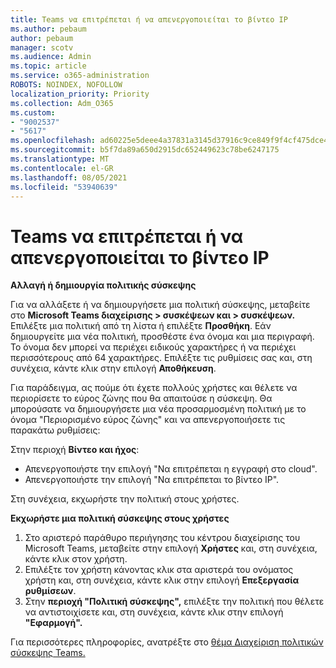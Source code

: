 ```yaml
---
title: Teams να επιτρέπεται ή να απενεργοποιείται το βίντεο IP
ms.author: pebaum
author: pebaum
manager: scotv
ms.audience: Admin
ms.topic: article
ms.service: o365-administration
ROBOTS: NOINDEX, NOFOLLOW
localization_priority: Priority
ms.collection: Adm_O365
ms.custom:
- "9002537"
- "5617"
ms.openlocfilehash: ad60225e5deee4a37831a3145d37916c9ce849f9f4cf475dce4c9a6210f83af9
ms.sourcegitcommit: b5f7da89a650d2915dc652449623c78be6247175
ms.translationtype: MT
ms.contentlocale: el-GR
ms.lasthandoff: 08/05/2021
ms.locfileid: "53940639"
---
```

# <a name="teams-allow-or-disable-ip-video"></a>Teams να επιτρέπεται ή να απενεργοποιείται το βίντεο IP

**Αλλαγή ή δημιουργία πολιτικής σύσκεψης**

Για να αλλάξετε ή να δημιουργήσετε μια πολιτική σύσκεψης, μεταβείτε στο **Microsoft Teams διαχείρισης > συσκέψεων και > συσκέψεων.** Επιλέξτε μια πολιτική από τη λίστα ή επιλέξτε **Προσθήκη**. Εάν δημιουργείτε μια νέα πολιτική, προσθέστε ένα όνομα και μια περιγραφή. Το όνομα δεν μπορεί να περιέχει ειδικούς χαρακτήρες ή να περιέχει περισσότερους από 64 χαρακτήρες. Επιλέξτε τις ρυθμίσεις σας και, στη συνέχεια, κάντε κλικ στην επιλογή **Αποθήκευση**.

Για παράδειγμα, ας πούμε ότι έχετε πολλούς χρήστες και θέλετε να περιορίσετε το εύρος ζώνης που θα απαιτούσε η σύσκεψη. Θα μπορούσατε να δημιουργήσετε μια νέα προσαρμοσμένη πολιτική με το όνομα "Περιορισμένο εύρος ζώνης" και να απενεργοποιήσετε τις παρακάτω ρυθμίσεις:

Στην περιοχή **Βίντεο και ήχος**:

- Απενεργοποιήστε την επιλογή "Να επιτρέπεται η εγγραφή στο cloud".
- Απενεργοποιήστε την επιλογή "Να επιτρέπεται το βίντεο IP".

Στη συνέχεια, εκχωρήστε την πολιτική στους χρήστες.

**Εκχωρήστε μια πολιτική σύσκεψης στους χρήστες**

1. Στο αριστερό παράθυρο περιήγησης του κέντρου διαχείρισης του Microsoft Teams, μεταβείτε στην επιλογή **Χρήστες** και, στη συνέχεια, κάντε κλικ στον χρήστη.
2. Επιλέξτε τον χρήστη κάνοντας κλικ στα αριστερά του ονόματος χρήστη και, στη συνέχεια, κάντε κλικ στην επιλογή **Επεξεργασία ρυθμίσεων**.
3. Στην **περιοχή "Πολιτική σύσκεψης",** επιλέξτε την πολιτική που θέλετε να αντιστοιχίσετε και, στη συνέχεια, κάντε κλικ στην επιλογή **"Εφαρμογή".**

Για περισσότερες πληροφορίες, ανατρέξτε στο [θέμα Διαχείριση πολιτικών σύσκεψης Teams.](https://docs.microsoft.com/microsoftteams/meeting-policies-in-teams)
